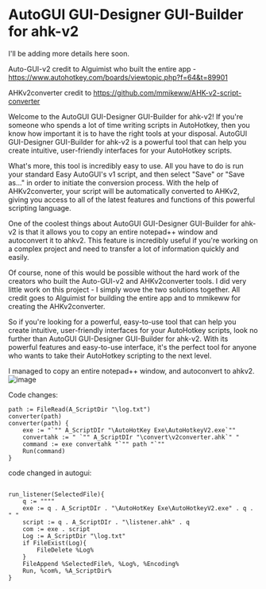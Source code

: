 # AutoGUI GUI-Designer GUI-Builder for ahk-v2

I'll be adding more details here soon. 

Auto-GUI-v2 credit to Alguimist who built the entire app - https://www.autohotkey.com/boards/viewtopic.php?f=64&t=89901 

AHKv2converter credit to https://github.com/mmikeww/AHK-v2-script-converter

Welcome to the AutoGUI GUI-Designer GUI-Builder for ahk-v2! If you're someone who spends a lot of time writing scripts in AutoHotkey, then you know how important it is to have the right tools at your disposal. AutoGUI GUI-Designer GUI-Builder for ahk-v2 is a powerful tool that can help you create intuitive, user-friendly interfaces for your AutoHotkey scripts.

What's more, this tool is incredibly easy to use. All you have to do is run your standard Easy AutoGUI's v1 script, and then select "Save" or "Save as..." in order to initiate the conversion process. With the help of AHKv2converter, your script will be automatically converted to AHKv2, giving you access to all of the latest features and functions of this powerful scripting language.

One of the coolest things about AutoGUI GUI-Designer GUI-Builder for ahk-v2 is that it allows you to copy an entire notepad++ window and autoconvert it to ahkv2. This feature is incredibly useful if you're working on a complex project and need to transfer a lot of information quickly and easily.

Of course, none of this would be possible without the hard work of the creators who built the Auto-GUI-v2 and AHKv2converter tools. I did very little work on this project - I simply wove the two solutions together. All credit goes to Alguimist for building the entire app and to mmikeww for creating the AHKv2converter.

So if you're looking for a powerful, easy-to-use tool that can help you create intuitive, user-friendly interfaces for your AutoHotkey scripts, look no further than AutoGUI GUI-Designer GUI-Builder for ahk-v2. With its powerful features and easy-to-use interface, it's the perfect tool for anyone who wants to take their AutoHotkey scripting to the next level.




I managed to copy an entire notepad++ window, and autoconvert to ahkv2.
 ![image](https://user-images.githubusercontent.com/98753696/232280159-65310ed0-28eb-4f22-aa0d-461452f1a94a.png)




Code changes:

```autohotkey
path := FileRead(A_ScriptDir "\log.txt")
converter(path)
converter(path) {
    exe := "`"" A_ScriptDIr "\AutoHotKey Exe\AutoHotkeyV2.exe`""
    convertahk := " `"" A_ScriptDIr "\convert\v2converter.ahk`" "
    command := exe convertahk "`"" path "`""
    Run(command)
}

```

code changed in autogui:


```autohotkey
    
run_listener(SelectedFile){
    q := """"
    exe := q . A_ScriptDIr . "\AutoHotKey Exe\AutoHotkeyV2.exe" . q . " "
    script := q . A_ScriptDIr . "\listener.ahk" . q 
    com := exe . script
    Log := A_ScriptDir "\log.txt"
    if FileExist(Log){
        FileDelete %Log%
    }
    FileAppend %SelectedFile%, %Log%, %Encoding%
    Run, %com%, %A_ScriptDir%
}
```

